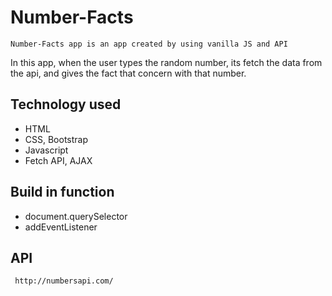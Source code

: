 # Number-Facts

`Number-Facts app is an app created by using vanilla JS and API`

In this app, when the user types the random number, its fetch the data from the api, and gives the fact that concern with that number.

## Technology used

* HTML
* CSS, Bootstrap
* Javascript
* Fetch API, AJAX

## Build in function

* document.querySelector
* addEventListener

## API

```
 http://numbersapi.com/
```
